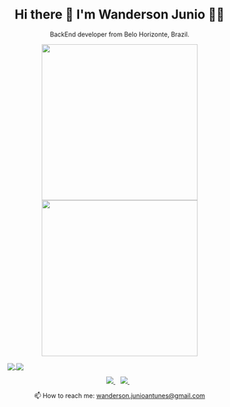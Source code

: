 <h1 align='center'>
  Hi there 👋 I'm Wanderson Junio 👨‍💻
</h1>

<p align='center'>
  BackEnd developer from Belo Horizonte, Brazil.
</p>

<p align='center'>
  <a href="#"><img src="https://github-readme-stats.vercel.app/api?username=wandersonjunio&show_icons=true&count_private=true&theme=radical" width="350"></a>
  <a href="#"><img src="https://github-readme-stats.vercel.app/api/wakatime?username=wandersonjunio" width="350"></a>
</p>

<a href="https://github.com/anuraghazra/github-readme-stats">
  <img align="center" src="https://github-readme-stats.vercel.app/api/pin/?username=anuraghazra&repo=github-readme-stats" />
</a>
<a href="https://github.com/anuraghazra/convoychat">
  <img align="center" src="https://github-readme-stats.vercel.app/api/pin/?username=anuraghazra&repo=convoychat" />
</a>


<p align='center'>
  <a href="https://wa.me/5531972008240?text=Olá!%20Wanderson">
    <img src="https://img.shields.io/badge/WHATSAPP-%2325D366.svg?&style=for-the-badge&logo=whatsapp&logoColor=white" />    
  </a>&nbsp;&nbsp;
  <a href="https://www.linkedin.com/in/wandersonantunes/">
    <img src="https://img.shields.io/badge/linkedin-%230077B5.svg?&style=for-the-badge&logo=linkedin&logoColor=white" />
  </a>&nbsp;&nbsp;
</p>

<p align='center'>
  📫 How to reach me: <a href='mailto:wanderson.junioantunes@gmail.com'>wanderson.junioantunes@gmail.com</a>
</p>

